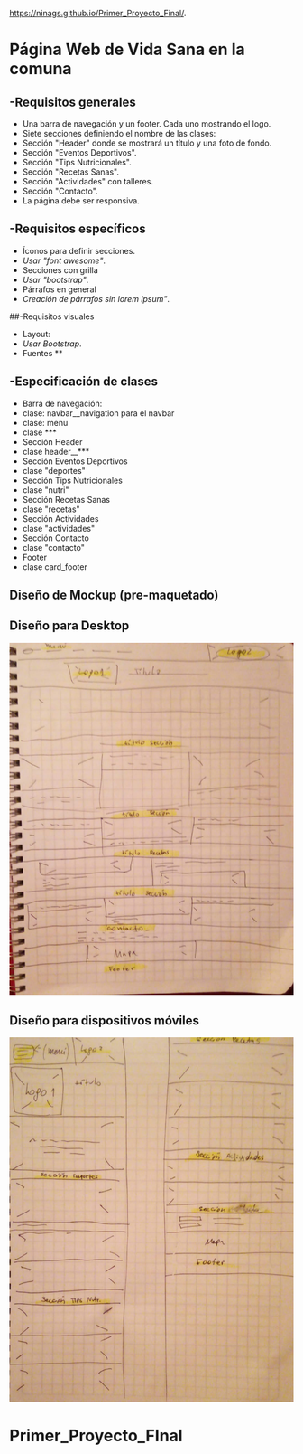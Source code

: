 https://ninags.github.io/Primer_Proyecto_Final/.


# Página Web de Vida Sana en la comuna


## -Requisitos generales
  - Una barra de navegación y un footer. Cada uno mostrando el logo.  
  - Siete secciones definiendo el nombre de las clases:
  - Sección "Header" donde se mostrará un título y una foto de fondo.
  - Sección "Eventos Deportivos".
  - Sección "Tips Nutricionales".
  - Sección "Recetas Sanas".
  - Sección "Actividades" con talleres.
  - Sección "Contacto".
  - La página debe ser responsiva.

## -Requisitos específicos
- Íconos para definir secciones.
 - *Usar "font awesome"*.
- Secciones con grilla
 - *Usar "bootstrap"*.
- Párrafos en general
 - *Creación de párrafos sin lorem ipsum"*. 
 
##-Requisitos visuales

- Layout:
 - *Usar Bootstrap*.
- Fuentes **
 
## -Especificación de clases

- Barra de navegación:
 - clase: navbar__navigation para el navbar
 - clase: menu
 - clase ***
- Sección Header 
 - clase header__***
- Sección Eventos Deportivos
 - clase "deportes"
- Sección Tips Nutricionales
 - clase "nutri"
- Sección Recetas Sanas
 - clase "recetas"
- Sección Actividades
 - clase "actividades"
- Sección Contacto
- clase "contacto"
- Footer
 - clase card_footer

## Diseño de Mockup (pre-maquetado)



## Diseño para Desktop

![](assets/mockup/pre-maqueta-desktop.jpeg)




## Diseño para dispositivos móviles

![](assets/mockup/pre-maqueta-movil.jpeg)
# Primer_Proyecto_FInal
